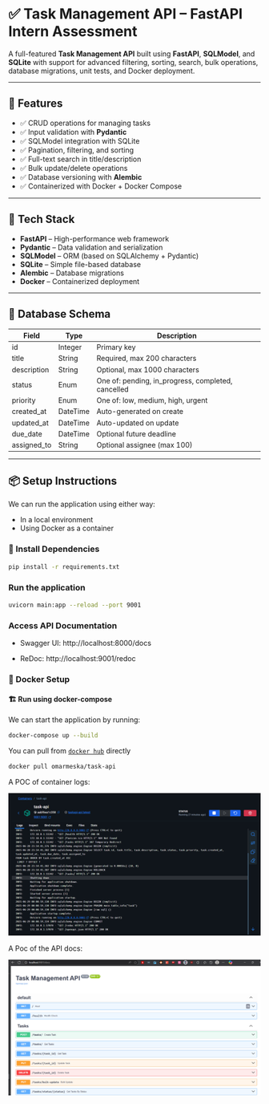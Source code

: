 # ✅ Task Management API – FastAPI Intern Assessment

A full-featured **Task Management API** built using **FastAPI**, **SQLModel**, and **SQLite** with support for advanced filtering, sorting, search, bulk operations, database migrations, unit tests, and Docker deployment.

---

## 🚀 Features

- ✅ CRUD operations for managing tasks  
- ✅ Input validation with **Pydantic**  
- ✅ SQLModel integration with SQLite  
- ✅ Pagination, filtering, and sorting  
- ✅ Full-text search in title/description  
- ✅ Bulk update/delete operations  
- ✅ Database versioning with **Alembic**  
- ✅ Containerized with Docker + Docker Compose  

---

## 🧠 Tech Stack

- **FastAPI** – High-performance web framework  
- **Pydantic** – Data validation and serialization  
- **SQLModel** – ORM (based on SQLAlchemy + Pydantic)  
- **SQLite** – Simple file-based database  
- **Alembic** – Database migrations  
- **Docker** – Containerized deployment  

---

## 🧩 Database Schema

| Field       | Type     | Description                     |
|------------|----------|---------------------------------|
| id          | Integer  | Primary key                     |
| title       | String   | Required, max 200 characters    |
| description | String   | Optional, max 1000 characters   |
| status      | Enum     | One of: pending, in_progress, completed, cancelled |
| priority    | Enum     | One of: low, medium, high, urgent |
| created_at  | DateTime | Auto-generated on create        |
| updated_at  | DateTime | Auto-updated on update          |
| due_date    | DateTime | Optional future deadline        |
| assigned_to | String   | Optional assignee (max 100)     |

---

## 📦 Setup Instructions

We can run the application using either way:
- In a local environment
- Using Docker as a container

### 🔧 Install Dependencies

```bash
pip install -r requirements.txt
```

### Run the application

```bash
uvicorn main:app --reload --port 9001
```

### Access API Documentation

- Swagger UI: http://localhost:8000/docs

- ReDoc: http://localhost:9001/redoc


### 🐳 Docker Setup

#### 🏗️ Run using docker-compose

We can start the application by running:

```bash
docker-compose up --build
```

You can pull from [`docker hub`](https://hub.docker.com/r/omarmeska/task-api) directly

```bash
docker pull omarmeska/task-api
```
A POC of container logs:

![alt text](assets/docker-poc.png)

A Poc of the API docs:

![alt text](assets/swagger.png)

